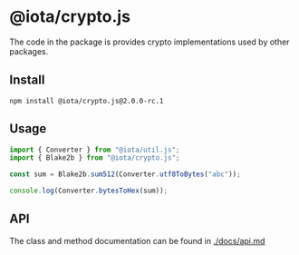 # @iota/crypto.js

The code in the package is provides crypto implementations used by other packages.

## Install

```shell
npm install @iota/crypto.js@2.0.0-rc.1
```

## Usage

```js
import { Converter } from "@iota/util.js";
import { Blake2b } from "@iota/crypto.js";

const sum = Blake2b.sum512(Converter.utf8ToBytes("abc"));

console.log(Converter.bytesToHex(sum));
```

## API

The class and method documentation can be found in [./docs/api.md](./docs/api.md)

